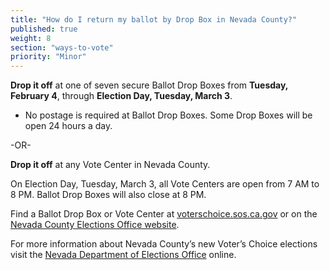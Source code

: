 ```yaml
---
title: "How do I return my ballot by Drop Box in Nevada County?"
published: true
weight: 8
section: "ways-to-vote"
priority: "Minor"
---
```


**Drop it off** at one of seven secure Ballot Drop Boxes from **Tuesday, February 4**, through **Election Day, Tuesday, March 3**.  

- No postage is required at Ballot Drop Boxes. Some Drop Boxes will be open 24 hours a day.     

-OR-

**Drop it off** at any Vote Center in Nevada County.   

On Election Day, Tuesday, March 3, all Vote Centers are open from 7 AM to 8 PM. Ballot Drop Boxes will also close at 8 PM. 

Find a Ballot Drop Box or Vote Center at [voterschoice.sos.ca.gov](http://www.sos.ca.gov/elections/voters-choice-act/) or on the [Nevada County Elections Office website](https://mynevadacounty.com/2853/March-3-2020-Presidential-Primary-Electi). 

For more information about Nevada County’s new Voter’s Choice elections visit the [Nevada Department of Elections Office](https://www.mynevadacounty.com/2320/Voters-Choice-Act) online.  

